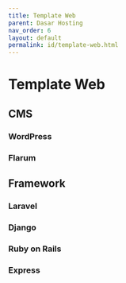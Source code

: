 ```yaml
---
title: Template Web
parent: Dasar Hosting
nav_order: 6
layout: default
permalink: id/template-web.html
---
```


# Template Web

## CMS

### WordPress

### Flarum

## Framework

### Laravel

### Django

### Ruby on Rails

### Express